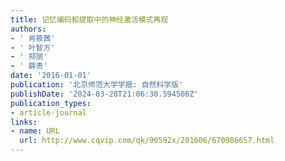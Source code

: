 ```yaml
---
title: 记忆编码和提取中的神经激活模式再现
authors:
- ' 肖筱茜'
- ' 叶智方'
- ' 郑丽'
- ' 薛贵'
date: '2016-01-01'
publication: '北京师范大学学报: 自然科学版'
publishDate: '2024-03-28T21:06:30.594506Z'
publication_types:
- article-journal
links:
- name: URL
  url: http://www.cqvip.com/qk/90592x/201606/670986657.html
---
```

